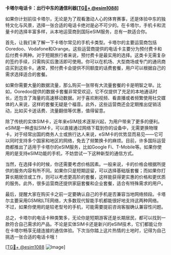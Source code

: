 **卡塔尔电话卡：出行中东的通信利器[[TG💪+ @esim1088](https://t.me/s/esim1088)]**

如果你计划前往卡塔尔，无论是为了观看激动人心的体育赛事，还是体验中东的独特文化与风景，选择一张合适的电话卡绝对是必不可少的。在卡塔尔，手机卡和流量卡的选择丰富多样，从本地运营商到国际eSIM服务，总有一款适合你。

首先，让我们来了解一下卡塔尔常见的手机卡类型。卡塔尔的主要运营商包括Ooredoo、Vodafone和Orange。这些运营商提供的电话卡主要分为预付费卡和后付费卡两种。对于短期旅行者来说，预付费卡是最实用的选择。这类卡无需复杂的签约手续，只需购买后激活即可使用。你可以在机场、大型商场或专门的通讯商店买到这些卡。通常，预付费卡会提供不同额度的话费套餐，用户可以根据自己的需求选择适合的套餐。

如果你需要大量的数据流量，那么购买一张带有大流量套餐的卡是明智之举。比如，Ooredoo提供的数据卡套餐非常受欢迎，它不仅提供了充足的本地通话时长，还包含了海量的高速移动数据。对于喜欢刷视频、看直播或者频繁使用社交媒体的人来说，这样的套餐无疑是个福音。此外，这些运营商还会定期推出促销活动，比如买卡送话费、流量翻倍等优惠，值得留意。

除了传统的实体SIM卡，近年来eSIM技术逐渐兴起，为用户带来了更多的便利。eSIM是一种虚拟SIM卡，可以直接通过网络下载到你的设备中，无需更换物理卡。对于经常出国的商务人士或旅行达人来说，eSIM卡的优势显而易见——它可以同时支持多个国家和地区的网络，免去了频繁换卡的麻烦。目前，许多国际运营商都推出了适用于卡塔尔的eSIM服务，比如Google Fi、T-Mobile等。如果你使用的是支持eSIM功能的手机，不妨尝试一下这种新型的通信方式。

当然，在选择卡的时候，你还需要考虑价格因素。一般来说，卡的价格会根据所提供的服务内容有所不同。如果你只是短期逗留，可以选择基础版套餐；而如果你打算长期居住或工作，则可以考虑更高阶的套餐，这样能获得更实惠的价格和更优质的服务。此外，很多运营商还提供家庭套餐和企业套餐，适合有特殊需求的用户。

最后，提醒大家在购买卡之前一定要确认自己的手机是否兼容当地网络频段。卡塔尔主要采用GSM和LTE网络，大多数现代智能手机都能很好地支持这两种网络。不过，如果你使用的是较老型号的手机，可能需要提前咨询客服确认兼容性问题。

总之，卡塔尔的电话卡种类繁多，无论你是短期游客还是长期居民，都可以找到一款符合自己需求的产品。不论是实体SIM卡还是新兴的eSIM技术，它们都能让你在卡塔尔畅享无缝连接的通信体验。下次当你踏上这片热情的土地时，记得为自己挑选一张合适的电话卡哦！

[[TG💪+ @esim1088](https://t.me/s/esim1088) ![Image](https://i.postimg.cc/4NQfJmqS/Snipaste-2025-05-13-00-14-12.png)]